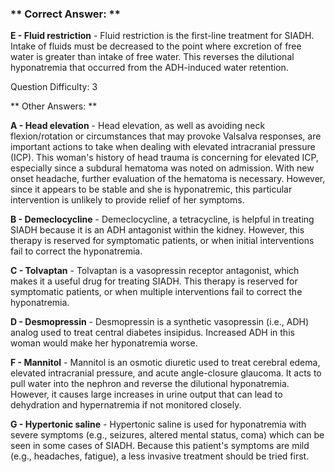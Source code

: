 ### ** Correct Answer: **

**E - Fluid restriction** - Fluid restriction is the first-line treatment for SIADH. Intake of fluids must be decreased to the point where excretion of free water is greater than intake of free water. This reverses the dilutional hyponatremia that occurred from the ADH-induced water retention.

Question Difficulty: 3

** Other Answers: **

**A - Head elevation** - Head elevation, as well as avoiding neck flexion/rotation or circumstances that may provoke Valsalva responses, are important actions to take when dealing with elevated intracranial pressure (ICP). This woman's history of head trauma is concerning for elevated ICP, especially since a subdural hematoma was noted on admission. With new onset headache, further evaluation of the hematoma is necessary. However, since it appears to be stable and she is hyponatremic, this particular intervention is unlikely to provide relief of her symptoms.

**B - Demeclocycline** - Demeclocycline, a tetracycline, is helpful in treating SIADH because it is an ADH antagonist within the kidney. However, this therapy is reserved for symptomatic patients, or when initial interventions fail to correct the hyponatremia.

**C - Tolvaptan** - Tolvaptan is a vasopressin receptor antagonist, which makes it a useful drug for treating SIADH. This therapy is reserved for symptomatic patients, or when multiple interventions fail to correct the hyponatremia.

**D - Desmopressin** - Desmopressin is a synthetic vasopressin (i.e., ADH) analog used to treat central diabetes insipidus. Increased ADH in this woman would make her hyponatremia worse.

**F - Mannitol** - Mannitol is an osmotic diuretic used to treat cerebral edema, elevated intracranial pressure, and acute angle-closure glaucoma. It acts to pull water into the nephron and reverse the dilutional hyponatremia. However, it causes large increases in urine output that can lead to dehydration and hypernatremia if not monitored closely.

**G - Hypertonic saline** - Hypertonic saline is used for hyponatremia with severe symptoms (e.g., seizures, altered mental status, coma) which can be seen in some cases of SIADH. Because this patient's symptoms are mild (e.g., headaches, fatigue), a less invasive treatment should be tried first.

